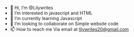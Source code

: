 - 👋 Hi, I’m @Lilywrites
- 👀 I’m interested in javascript and HTML
- 🌱 I’m currently learning Javascript
- 💞️ I’m looking to collaborate on Simple website code
- 📫 How to reach me Via email at lilywrites20@gmail.com

<!---
Lilywrites/Lilywrites is a ✨ special ✨ repository because its `README.md` (this file) appears on your GitHub profile.
You can click the Preview link to take a look at your changes.
--->
